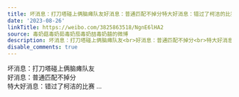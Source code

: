 ```yaml
---
title: 坏消息：打刀塔碰上俩脑瘫队友好消息：普通匹配不掉分特大好消息：错过了柯洁的比赛
date: '2023-08-26'
linkTitle: https://weibo.com/3825863518/NgnE6lHA2
source: 毒奶菇毒奶茹毒奶茄毒奶喆毒奶囍的微博
description: 坏消息：打刀塔碰上俩脑瘫队友<br>好消息：普通匹配不掉分<br>特大好消息：错过了柯洁的比赛  ...
disable_comments: true
---
```

坏消息：打刀塔碰上俩脑瘫队友<br>好消息：普通匹配不掉分<br>特大好消息：错过了柯洁的比赛  ...